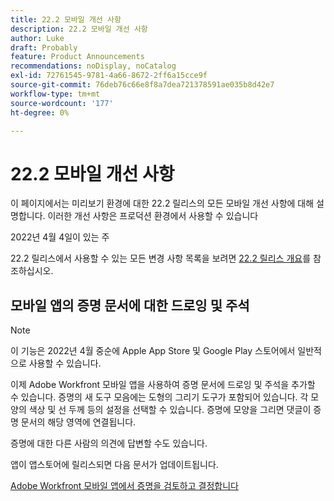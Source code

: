 ```yaml
---
title: 22.2 모바일 개선 사항
description: 22.2 모바일 개선 사항
author: Luke
draft: Probably
feature: Product Announcements
recommendations: noDisplay, noCatalog
exl-id: 72761545-9781-4a66-8672-2ff6a15cce9f
source-git-commit: 76deb76c66e8f8a7dea721378591ae035b8d42e7
workflow-type: tm+mt
source-wordcount: '177'
ht-degree: 0%

---
```


# 22.2 모바일 개선 사항

이 페이지에서는 미리보기 환경에 대한 22.2 릴리스의 모든 모바일 개선 사항에 대해 설명합니다. 이러한 개선 사항은 프로덕션 환경에서 사용할 수 있습니다

<!--
<MadCap:conditionalText data-mc-conditions="QuicksilverOrClassic.Draft mode">
in January 2022
</MadCap:conditionalText>
-->

2022년 4월 4일이 있는 주

22.2 릴리스에서 사용할 수 있는 모든 변경 사항 목록을 보려면 [22.2 릴리스 개요](../../../product-announcements/product-releases/22.2-release-activity/22-2-release-overview.md)를 참조하십시오.

## 모바일 앱의 증명 문서에 대한 드로잉 및 주석

>[!NOTE]
>
>이 기능은 2022년 4월 중순에 Apple App Store 및 Google Play 스토어에서 일반적으로 사용할 수 있습니다.

이제 Adobe Workfront 모바일 앱을 사용하여 증명 문서에 드로잉 및 주석을 추가할 수 있습니다. 증명의 새 도구 모음에는 도형의 그리기 도구가 포함되어 있습니다. 각 모양의 색상 및 선 두께 등의 설정을 선택할 수 있습니다. 증명에 모양을 그리면 댓글이 증명 문서의 해당 영역에 연결됩니다.

증명에 대한 다른 사람의 의견에 답변할 수도 있습니다.

앱이 앱스토어에 릴리스되면 다음 문서가 업데이트됩니다.

[Adobe Workfront 모바일 앱에서 증명을 검토하고 결정합니다](../../../workfront-basics/mobile-apps/using-the-workfront-mobile-app/work-with-proofs-in-mobile-app.md)
